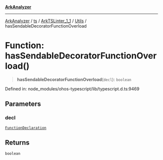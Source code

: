 [**ArkAnalyzer**](../../../../../../../../README.md)

***

[ArkAnalyzer](../../../../../../../../globals.md) / [ts](../../../../../README.md) / [ArkTSLinter\_1\_1](../../../README.md) / [Utils](../README.md) / hasSendableDecoratorFunctionOverload

# Function: hasSendableDecoratorFunctionOverload()

> **hasSendableDecoratorFunctionOverload**(`decl`): `boolean`

Defined in: node\_modules/ohos-typescript/lib/typescript.d.ts:9469

## Parameters

### decl

[`FunctionDeclaration`](../../../../../interfaces/FunctionDeclaration.md)

## Returns

`boolean`
